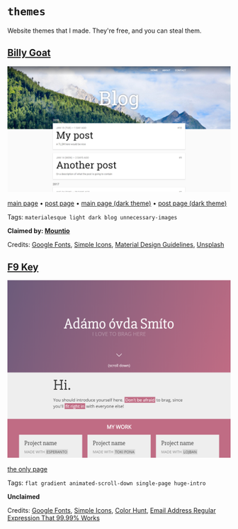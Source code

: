 # `themes`
Website themes that I made. They're free, and you can steal them.

## [Billy Goat](https://sheeptester.github.io/themes/billy-goat/)
[![screenshot of theme](./screenshots/billy-goat.png)](./screenshots/billy-goat.png)

[main page](https://sheeptester.github.io/themes/billy-goat/) • [post page](https://sheeptester.github.io/themes/billy-goat/post.html) • [main page (dark theme)](https://sheeptester.github.io/themes/billy-goat/index-dark.html) • [post page (dark theme)](https://sheeptester.github.io/themes/billy-goat/post-dark.html)

Tags: `materialesque light dark blog unnecessary-images`

**Claimed by: [Mountio](https://mountio.github.io/)**

Credits: [Google Fonts](https://fonts.google.com/), [Simple Icons](https://simpleicons.org/), [Material Design Guidelines](https://material.io/guidelines/), [Unsplash](https://unsplash.com/)

## [F9 Key](https://sheeptester.github.io/themes/f9-key/)
[![screenshot of theme](./screenshots/f9-key.png)](./screenshots/f9-key.png)

[the only page](https://sheeptester.github.io/themes/f9-key/)

Tags: `flat gradient animated-scroll-down single-page huge-intro`

**Unclaimed**

Credits: [Google Fonts](https://fonts.google.com/), [Simple Icons](https://simpleicons.org/), [Color Hunt](http://colorhunt.co/c/100885), [Email Address Regular Expression That 99.99% Works](http://emailregex.com/)
